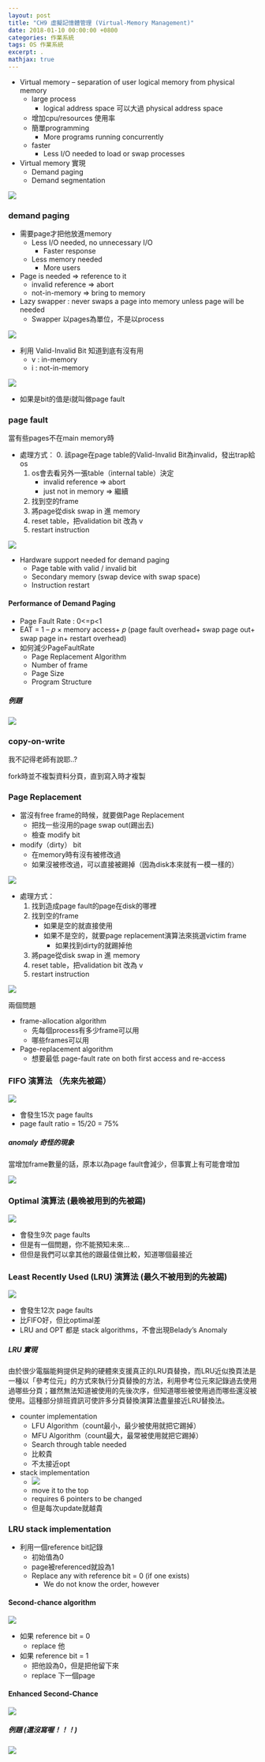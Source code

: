 ```yaml
---
layout: post
title: "CH9 虛擬記憶體管理 (Virtual-Memory Management)"
date: 2018-01-10 00:00:00 +0800
categories: 作業系統
tags: OS 作業系統
excerpt: .
mathjax: true
---
```


* Virtual memory – separation of user logical memory from physical memory
    * large process
        * logical address space 可以大過 physical address space
    * 增加cpu/resources 使用率
    * 簡單programming
        * More programs running concurrently
    * faster
        * Less I/O needed to load or swap processes
* Virtual memory 實現
    * Demand paging
    * Demand segmentation

![](https://i.imgur.com/FC4uvDV.png)

### demand paging
* 需要page才把他放進memory
    * Less I/O needed, no unnecessary I/O
        * Faster response
    * Less memory needed
        * More users
* Page is needed => reference to it
    * invalid reference => abort
    * not-in-memory => bring to memory
* Lazy swapper : never swaps a page into memory unless page will be needed
    * Swapper 以pages為單位，不是以process

![](https://i.imgur.com/SM8IE8Q.png)

* 利用 Valid-Invalid Bit 知道到底有沒有用
    * v : in-memory
    * i : not-in-memory
    
![](https://i.imgur.com/82YC1iP.png)

* 如果是bit的值是i就叫做page fault

### page fault
當有些pages不在main memory時

* 處理方式：
    0. 該page在page table的Valid-Invalid Bit為invalid，發出trap給os
    1. os會去看另外一張table（internal table）決定
        * invalid reference => abort
        * just not in memory => 繼續
    2. 找到空的frame
    3. 將page從disk swap in 進 memory
    4. reset table，把validation bit 改為 v
    5. restart instruction

![](https://i.imgur.com/s6xq8AN.png)

* Hardware support needed for demand paging
    * Page table with valid / invalid bit
    * Secondary memory (swap device with swap space) 
    * Instruction restart

#### Performance of Demand Paging
* Page Fault Rate : 0<=p<1
* EAT = 1 – 𝑝 × memory access+ 𝑝 (page fault overhead+ swap page out+ swap page in+ restart overhead)
* 如何減少PageFaultRate
    * Page Replacement Algorithm
    * Number of frame
    * Page Size
    * Program Structure

##### 例題

![](https://i.imgur.com/cpuSUP1.png)

### copy-on-write

我不記得老師有說耶..?

fork時並不複製資料分頁，直到寫入時才複製

### Page Replacement
* 當沒有free frame的時候，就要做Page Replacement
    * 把找一些沒用的page swap out(踢出去)
    * 檢查 modify bit
* modify（dirty） bit
    * 在memory時有沒有被修改過
    * 如果沒被修改過，可以直接被踢掉（因為disk本來就有一模一樣的）

![](https://i.imgur.com/lW3NzSq.png)

* 處理方式：
    1. 找到造成page fault的page在disk的哪裡
    2. 找到空的frame
        * 如果是空的就直接使用
        * 如果不是空的，就要page replacement演算法來挑選victim frame
            * 如果找到dirty的就踢掉他
    3. 將page從disk swap in 進 memory
    4. reset table，把validation bit 改為 v
    5. restart instruction

![](https://i.imgur.com/r6dK9Ja.png)

兩個問題
* frame-allocation algorithm
    * 先每個process有多少frame可以用
    * 哪些frames可以用
* Page-replacement algorithm
    * 想要最低 page-fault rate on both first access and re-access


### FIFO 演算法 （先來先被踢）

![](https://i.imgur.com/h1I2mjn.png)

* 會發生15次 page faults
* page fault ratio = 15/20 = 75%

##### anomaly 奇怪的現象
當增加frame數量的話，原本以為page fault會減少，但事實上有可能會增加

![](https://i.imgur.com/oTkiee4.png)

### Optimal 演算法 (最晚被用到的先被踢)

![](https://i.imgur.com/yx46n0L.png)

* 會發生9次 page faults
* 但是有一個問題，你不能預知未來...
* 但但是我們可以拿其他的跟最佳做比較，知道哪個最接近

### Least Recently Used (LRU) 演算法 (最久不被用到的先被踢)

![](https://i.imgur.com/9FlR1qU.png)

* 會發生12次 page faults
* 比FIFO好，但比optimal差
* LRU and OPT 都是 stack algorithms，不會出現Belady’s Anomaly

##### LRU 實現
由於很少電腦能夠提供足夠的硬體來支援真正的LRU頁替換，而LRU近似換頁法是一種以「參考位元」的方式來執行分頁替換的方法，利用參考位元來記錄過去使用過哪些分頁；雖然無法知道被使用的先後次序，但知道哪些被使用過而哪些還沒被使用。這種部分排班資訊可使許多分頁替換演算法盡量接近LRU替換法。
* counter implementation
    * LFU Algorithm（count最小，最少被使用就把它踢掉）
    * MFU Algorithm（count最大，最常被使用就把它踢掉）
    * Search through table needed
    * 比較貴
    * 不太接近opt
* stack implementation
    * ![](https://i.imgur.com/3O5EVBn.png)
    * move it to the top
    * requires 6 pointers to be changed
    * 但是每次update就越貴

### LRU stack implementation

* 利用一個reference bit記錄
    * 初始值為0
    * page被referenced就設為1
    * Replace any with reference bit = 0 (if one exists)
        * We do not know the order, however
    
#### Second-chance algorithm

![](https://i.imgur.com/cCyzNBH.png)

* 如果 reference bit = 0
    * replace 他
* 如果 reference bit = 1
    * 把他設為0，但是把他留下來
    * replace 下一個page

#### Enhanced Second-Chance

![](https://i.imgur.com/AkgkQ7s.png)

##### 例題 (還沒寫喔！！！)

![](https://i.imgur.com/rLx3cl2.png)


